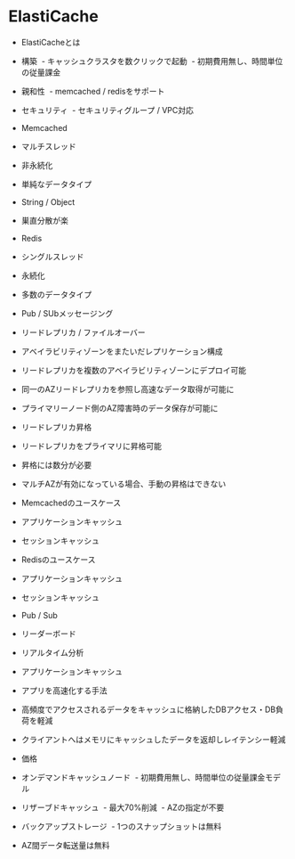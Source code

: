 # ElastiCache

- ElastiCacheとは
 - 構築
  - キャッシュクラスタを数クリックで起動
  - 初期費用無し、時間単位の従量課金
 - 親和性
  - memcached / redisをサポート
 - セキュリティ
  - セキュリティグループ / VPC対応
 
- Memcached
 - マルチスレッド
 - 非永続化
 - 単純なデータタイプ
  - String / Object
 - 巣直分散が楽
 
- Redis
 - シングルスレッド
 - 永続化
 - 多数のデータタイプ
 - Pub / SUbメッセージング
 - リードレプリカ / ファイルオーバー
 
- アベイラビリティゾーンをまたいだレプリケーション構成
 - リードレプリカを複数のアベイラビリティゾーンにデプロイ可能
 - 同一のAZリードレプリカを参照し高速なデータ取得が可能に
 - プライマリーノード側のAZ障害時のデータ保存が可能に
 
- リードレプリカ昇格
 - リードレプリカをプライマリに昇格可能
 - 昇格には数分が必要
 - マルチAZが有効になっている場合、手動の昇格はできない

- Memcachedのユースケース
 - アプリケーションキャッシュ
 - セッションキャッシュ
- Redisのユースケース
 - アプリケーションキャッシュ
 - セッションキャッシュ
 - Pub / Sub
 - リーダーボード
 - リアルタイム分析
 
- アプリケーションキャッシュ
 - アプリを高速化する手法
 - 高頻度でアクセスされるデータをキャッシュに格納したDBアクセス・DB負荷を軽減
 - クライアントへはメモリにキャッシュしたデータを返却しレイテンシー軽減
 
- 価格
 - オンデマンドキャッシュノード
  - 初期費用無し、時間単位の従量課金モデル
 - リザーブドキャッシュ
  - 最大70%削減
  - AZの指定が不要
 - バックアップストレージ
  - 1つのスナップショットは無料
 - AZ間データ転送量は無料
